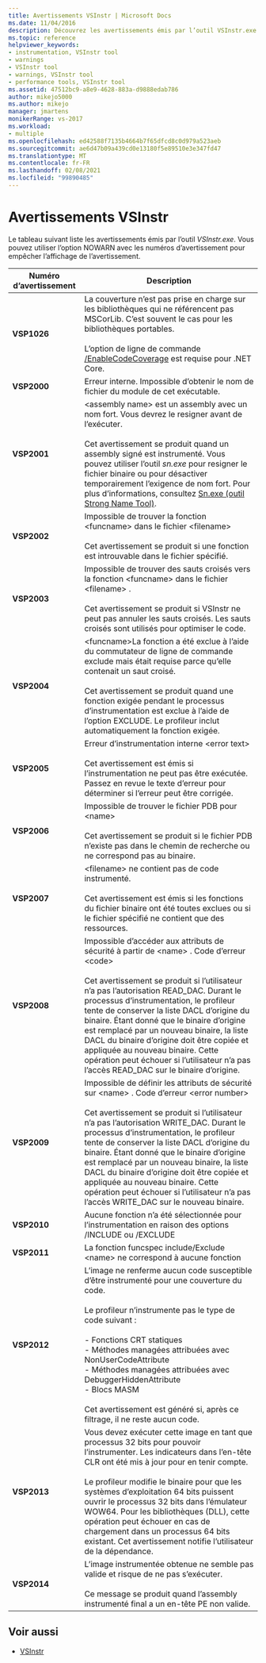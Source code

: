 ```yaml
---
title: Avertissements VSInstr | Microsoft Docs
ms.date: 11/04/2016
description: Découvrez les avertissements émis par l’outil VSInstr.exe et comment vous pouvez utiliser l’option nowarn avec les numéros d’avertissement pour empêcher l’affichage de l’avertissement.
ms.topic: reference
helpviewer_keywords:
- instrumentation, VSInstr tool
- warnings
- VSInstr tool
- warnings, VSInstr tool
- performance tools, VSInstr tool
ms.assetid: 47512bc9-a8e9-4628-883a-d9888edab786
author: mikejo5000
ms.author: mikejo
manager: jmartens
monikerRange: vs-2017
ms.workload:
- multiple
ms.openlocfilehash: ed42588f7135b4664b7f65dfcd8c0d979a523aeb
ms.sourcegitcommit: ae6d47b09a439cd0e13180f5e89510e3e347fd47
ms.translationtype: MT
ms.contentlocale: fr-FR
ms.lasthandoff: 02/08/2021
ms.locfileid: "99890485"
---
```

# <a name="vsinstr-warnings"></a>Avertissements VSInstr
Le tableau suivant liste les avertissements émis par l’outil *VSInstr.exe*. Vous pouvez utiliser l’option NOWARN avec les numéros d’avertissement pour empêcher l’affichage de l’avertissement.

|Numéro d’avertissement|Description|
|--------------------|-----------------|
|**VSP1026**|La couverture n’est pas prise en charge sur les bibliothèques qui ne référencent pas MSCorLib. C’est souvent le cas pour les bibliothèques portables.<br /><br />L’option de ligne de commande [/EnableCodeCoverage](../test/vstest-console-options.md) est requise pour .NET Core.|
|**VSP2000**|Erreur interne. Impossible d’obtenir le nom de fichier du module de cet exécutable.|
|**VSP2001**|\<assembly name> est un assembly avec un nom fort. Vous devrez le resigner avant de l’exécuter.<br /><br /> Cet avertissement se produit quand un assembly signé est instrumenté. Vous pouvez utiliser l’outil *sn.exe* pour resigner le fichier binaire ou pour désactiver temporairement l’exigence de nom fort. Pour plus d’informations, consultez [Sn.exe (outil Strong Name Tool)](/dotnet/framework/tools/sn-exe-strong-name-tool).|
|**VSP2002**|Impossible de trouver la fonction \<funcname> dans le fichier \<filename><br /><br /> Cet avertissement se produit si une fonction est introuvable dans le fichier spécifié.|
|**VSP2003**|Impossible de trouver des sauts croisés vers la fonction \<funcname> dans le fichier \<filename> .<br /><br /> Cet avertissement se produit si VSInstr ne peut pas annuler les sauts croisés. Les sauts croisés sont utilisés pour optimiser le code.|
|**VSP2004**|\<funcname>La fonction a été exclue à l’aide du commutateur de ligne de commande exclude mais était requise parce qu’elle contenait un saut croisé.<br /><br /> Cet avertissement se produit quand une fonction exigée pendant le processus d’instrumentation est exclue à l’aide de l’option EXCLUDE. Le profileur inclut automatiquement la fonction exigée.|
|**VSP2005**|Erreur d’instrumentation interne \<error text><br /><br /> Cet avertissement est émis si l’instrumentation ne peut pas être exécutée. Passez en revue le texte d’erreur pour déterminer si l’erreur peut être corrigée.|
|**VSP2006**|Impossible de trouver le fichier PDB pour \<name><br /><br /> Cet avertissement se produit si le fichier PDB n’existe pas dans le chemin de recherche ou ne correspond pas au binaire.|
|**VSP2007**|\<filename> ne contient pas de code instrumenté.<br /><br /> Cet avertissement est émis si les fonctions du fichier binaire ont été toutes exclues ou si le fichier spécifié ne contient que des ressources.|
|**VSP2008**|Impossible d’accéder aux attributs de sécurité à partir de \<name> . Code d’erreur \<code><br /><br /> Cet avertissement se produit si l’utilisateur n’a pas l’autorisation READ_DAC. Durant le processus d’instrumentation, le profileur tente de conserver la liste DACL d’origine du binaire. Étant donné que le binaire d’origine est remplacé par un nouveau binaire, la liste DACL du binaire d’origine doit être copiée et appliquée au nouveau binaire. Cette opération peut échouer si l’utilisateur n’a pas l’accès READ_DAC sur le binaire d’origine.|
|**VSP2009**|Impossible de définir les attributs de sécurité sur \<name> . Code d’erreur \<error number><br /><br /> Cet avertissement se produit si l’utilisateur n’a pas l’autorisation WRITE_DAC. Durant le processus d’instrumentation, le profileur tente de conserver la liste DACL d’origine du binaire. Étant donné que le binaire d’origine est remplacé par un nouveau binaire, la liste DACL du binaire d’origine doit être copiée et appliquée au nouveau binaire. Cette opération peut échouer si l’utilisateur n’a pas l’accès WRITE_DAC sur le nouveau binaire.|
|**VSP2010**|Aucune fonction n’a été sélectionnée pour l’instrumentation en raison des options /INCLUDE ou /EXCLUDE|
|**VSP2011**|La fonction funcspec include/Exclude \<name> ne correspond à aucune fonction|
|**VSP2012**|L’image ne renferme aucun code susceptible d’être instrumenté pour une couverture du code.<br /><br /> Le profileur n’instrumente pas le type de code suivant :<br /><br /> -   Fonctions CRT statiques<br />-   Méthodes managées attribuées avec NonUserCodeAttribute<br />-   Méthodes managées attribuées avec DebuggerHiddenAttribute<br />-   Blocs MASM<br /><br /> Cet avertissement est généré si, après ce filtrage, il ne reste aucun code.|
|**VSP2013**|Vous devez exécuter cette image en tant que processus 32 bits pour pouvoir l’instrumenter. Les indicateurs dans l’en-tête CLR ont été mis à jour pour en tenir compte.<br /><br /> Le profileur modifie le binaire pour que les systèmes d’exploitation 64 bits puissent ouvrir le processus 32 bits dans l’émulateur WOW64. Pour les bibliothèques (DLL), cette opération peut échouer en cas de chargement dans un processus 64 bits existant. Cet avertissement notifie l’utilisateur de la dépendance.|
|**VSP2014**|L’image instrumentée obtenue ne semble pas valide et risque de ne pas s’exécuter.<br /><br /> Ce message se produit quand l’assembly instrumenté final a un en-tête PE non valide.|

## <a name="see-also"></a>Voir aussi
- [VSInstr](../profiling/vsinstr.md)
